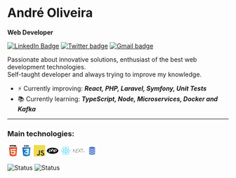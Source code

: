 # André Oliveira

**Web Developer** 

[![LinkedIn Badge](https://img.shields.io/badge/linkedin-blue?logo=linkedin&style=for-the-badge&logoColor=white)](https://linkedin.com/in/andreoneres)
[![Twitter badge](https://img.shields.io/badge/twitter-black?logo=twitter&style=for-the-badge&logoColor=white)](https://twitter.com/andreoneres)
[![Gmail badge](https://img.shields.io/badge/gmail-orange?logo=gmail&style=for-the-badge&logoColor=white)](mailto:andreoliveiraneres@gmail.com)

Passionate about innovative solutions, enthusiast of the best web development technologies. <br/> Self-taught developer and always trying to improve my knowledge.

- ⚡ Currently improving: **_React, PHP, Laravel, Symfony, Unit Tests_**
- 📚 Currently learning: **_TypeScript, Node, Microservices, Docker and Kafka_**

---

### Main technologies:

<code><img title="HTML5" width="26px" src="https://raw.githubusercontent.com/github/explore/80688e429a7d4ef2fca1e82350fe8e3517d3494d/topics/html/html.png"/></code>
<code><img title="CSS3" width="26px" src="https://raw.githubusercontent.com/github/explore/80688e429a7d4ef2fca1e82350fe8e3517d3494d/topics/css/css.png"/></code>
<code><img title="JavaScript" width="26px" src="https://raw.githubusercontent.com/github/explore/80688e429a7d4ef2fca1e82350fe8e3517d3494d/topics/javascript/javascript.png"/></code>
<code><img title="PHP" width="26px" src="https://raw.githubusercontent.com/devicons/devicon/master/icons/php/php-plain.svg"/></code>
<code><img title="React" width="26px" src="https://raw.githubusercontent.com/github/explore/80688e429a7d4ef2fca1e82350fe8e3517d3494d/topics/react/react.png"/></code>
<code><img title="Next.js" width="26px" src="https://raw.githubusercontent.com/devicons/devicon/master/icons/nextjs/nextjs-original-wordmark.svg"/></code>
<code><img title="SQL" width="26px" src="https://raw.githubusercontent.com/github/explore/80688e429a7d4ef2fca1e82350fe8e3517d3494d/topics/sql/sql.png"/></code><br>

<div>
   <img src="https://github-readme-stats.vercel.app/api/top-langs/?username=andreoneres&layout=compact&langs_count=6&theme=dracula" height="180em" alt="Status"/>
   <img src="https://github-readme-stats.vercel.app/api?username=andreoneres&show_icons=true&include_all_commits=true&count_private=true&theme=dracula" height="180em" alt="Status"/>
</div>
